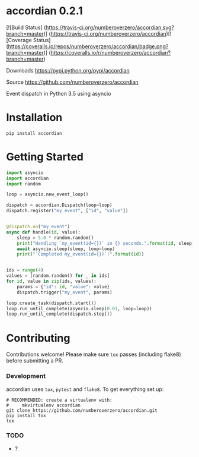 # accordian 0.2.1

[![Build Status]
(https://travis-ci.org/numberoverzero/accordian.svg?branch=master)]
(https://travis-ci.org/numberoverzero/accordian)[![Coverage Status]
(https://coveralls.io/repos/numberoverzero/accordian/badge.png?branch=master)]
(https://coveralls.io/r/numberoverzero/accordian?branch=master)

Downloads https://pypi.python.org/pypi/accordian

Source https://github.com/numberoverzero/accordian

Event dispatch in Python 3.5 using asyncio

# Installation

`pip install accordian`

# Getting Started

```python
import asyncio
import accordian
import random

loop = asyncio.new_event_loop()

dispatch = accordian.Dispatch(loop=loop)
dispatch.register("my_event", ["id", "value"])


@dispatch.on("my_event")
async def handle(id, value):
    sleep = 5.0 * random.random()
    print("Handling `my_event(id={})` in {} seconds.".format(id, sleep))
    await asyncio.sleep(sleep, loop=loop)
    print("`Completed my_event(id={})`!".format(id))


ids = range(4)
values = [random.random() for _ in ids]
for id, value in zip(ids, values):
    params = {"id": id, "value": value}
    dispatch.trigger("my_event", params)

loop.create_task(dispatch.start())
loop.run_until_complete(asyncio.sleep(0.01, loop=loop))
loop.run_until_complete(dispatch.stop())

```

# Contributing
Contributions welcome!  Please make sure `tox` passes (including flake8) before submitting a PR.

### Development
accordian uses `tox`, `pytest` and `flake8`.  To get everything set up:

```
# RECOMMENDED: create a virtualenv with:
#     mkvirtualenv accordian
git clone https://github.com/numberoverzero/accordian.git
pip install tox
tox
```

### TODO

* ?
